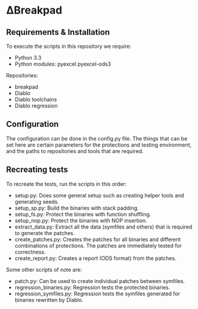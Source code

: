 # ∆Breakpad

## Requirements & Installation
To execute the scripts in this repository we require:
- Python 3.3
- Python modules: pyexcel pyexcel-ods3

Repositories:
- breakpad
- Diablo
- Diablo toolchains
- Diablo regression

## Configuration
The configuration can be done in the config.py file. The things that can be set here are certain parameters for the protections and testing environment, and the paths to repositories and tools that are required.

## Recreating tests
To recreate the tests, run the scripts in this order:
- setup.py: Does some general setup such as creating helper tools and generating seeds.
- setup_sp.py: Build the binaries with stack padding.
- setup_fs.py: Protect the binaries with function shuffling.
- setup_nop.py: Protect the binaries with NOP insertion.
- extract_data.py: Extract all the data (symfiles and others) that is required to generate the patches.
- create_patches.py: Creates the patches for all binaries and different combinations of protections. The patches are immediately tested for correctness.
- create_report.py: Creates a report (ODS format) from the patches.

Some other scripts of note are:
- patch.py: Can be used to create individual patches between symfiles.
- regression_binaries.py: Regression tests the protected binaries.
- regression_symfiles.py: Regression tests the symfiles generated for binaries rewritten by Diablo.
